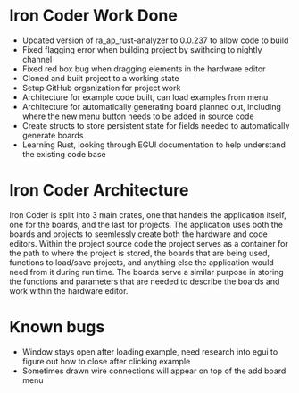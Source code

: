 # Iron Coder Work Done
  - Updated version of ra_ap_rust-analyzer to 0.0.237 to allow code to build
  - Fixed flagging error when building project by swithcing to nightly channel
  - Fixed red box bug when dragging elements in the hardware editor
  - Cloned and built project to a working state
  - Setup GitHub organization for project work
  - Architecture for example code built, can load examples from menu 
  - Architecture for automatically generating board planned out, including where the new menu button needs to be added in source code
  - Create structs to store persistent state for fields needed to automatically generate boards
  - Learning Rust, looking through EGUI documentation to help understand the existing code base
# Iron Coder Architecture
Iron Coder is split into 3 main crates, one that handels the application itself, one for the boards, and the last for projects. The application uses both the boards and projects to
seemlessly create both the hardware and code editors. Within the project source code the project serves as a container for the path to where the project is stored, the boards that
are being used, functions to load/save projects, and anything else the application would need from it during run time. The boards serve a similar purpose in storing the functions and
parameters that are needed to describe the boards and work within the hardware editor. 
# Known bugs
  - Window stays open after loading example, need research into egui to figure out how to close after clicking example
  - Sometimes drawn wire connections will appear on top of the add board menu
    

